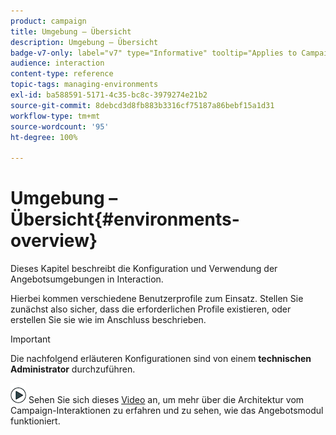 ```yaml
---
product: campaign
title: Umgebung – Übersicht
description: Umgebung – Übersicht
badge-v7-only: label="v7" type="Informative" tooltip="Applies to Campaign Classic v7 only"
audience: interaction
content-type: reference
topic-tags: managing-environments
exl-id: ba588591-5171-4c35-bc8c-3979274e21b2
source-git-commit: 8debcd3d8fb883b3316cf75187a86bebf15a1d31
workflow-type: tm+mt
source-wordcount: '95'
ht-degree: 100%

---
```


# Umgebung – Übersicht{#environments-overview}



Dieses Kapitel beschreibt die Konfiguration und Verwendung der Angebotsumgebungen in Interaction.

Hierbei kommen verschiedene Benutzerprofile zum Einsatz. Stellen Sie zunächst also sicher, dass die erforderlichen Profile existieren, oder erstellen Sie sie wie im Anschluss beschrieben.

>[!IMPORTANT]
>
>Die nachfolgend erläuteren Konfigurationen sind von einem **technischen Administrator** durchzuführen.

![](assets/do-not-localize/how-to-video.png) Sehen Sie sich dieses [Video](https://helpx.adobe.com/de/campaign/classic/how-to/architecture-of-acs-v6.html?playlist=/ccx/v1/collection/product/campaign/classic/segment/digital-marketers/explevel/intermediate/applaunch/get-started/collection.ccx.js&amp;ref=helpx.adobe.com) an, um mehr über die Architektur vom Campaign-Interaktionen zu erfahren und zu sehen, wie das Angebotsmodul funktioniert.
